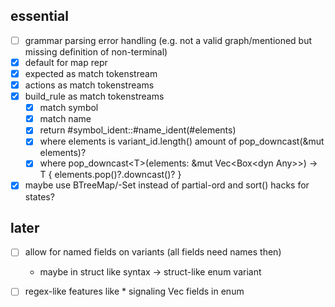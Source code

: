 ## essential
- [ ] grammar parsing error handling (e.g. not a valid graph/mentioned but missing definition of non-terminal)
- [x] default for map repr
- [x] expected as match tokenstream
- [x] actions as match tokenstreams
- [x] build_rule as match tokenstreams
  - [x] match symbol
  - [x] match name
  - [x] return #symbol_ident::#name_ident(#elements)
  - [x] where elements is variant_id.length() amount of pop_downcast(&mut elements)?
  - [x] where pop_downcast\<T>(elements: &mut Vec\<Box\<dyn Any>>) -> T { elements.pop()?.downcast()? }
- [x] maybe use BTreeMap/-Set instead of partial-ord and sort() hacks for states?

## later
- [ ] allow for named fields on variants (all fields need names then)
  - maybe in struct like syntax
  -> struct-like enum variant
- [ ] regex-like features like * signaling Vec fields in enum
  